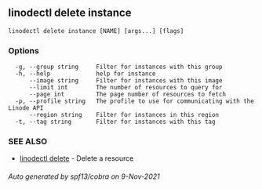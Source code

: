 ## linodectl delete instance



```
linodectl delete instance [NAME] [args...] [flags]
```

### Options

```
  -g, --group string     Filter for instances with this group
  -h, --help             help for instance
      --image string     Filter for instances with this image
      --limit int        The number of resources to query for
      --page int         The page number of resources to fetch
  -p, --profile string   The profile to use for communicating with the Linode API
      --region string    Filter for instances in this region
  -t, --tag string       Filter for instances with this tag
```

### SEE ALSO

* [linodectl delete](linodectl_delete.md)	 - Delete a resource

###### Auto generated by spf13/cobra on 9-Nov-2021
